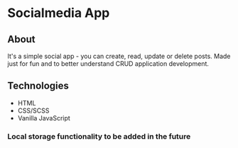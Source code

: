 # Socialmedia App

## About

It's a simple social app - you can create, read, update or delete posts. Made just for fun and to better understand CRUD application development.

## Technologies
* HTML
* CSS/SCSS
* Vanilla JavaScript

### Local storage functionality to be added in the future